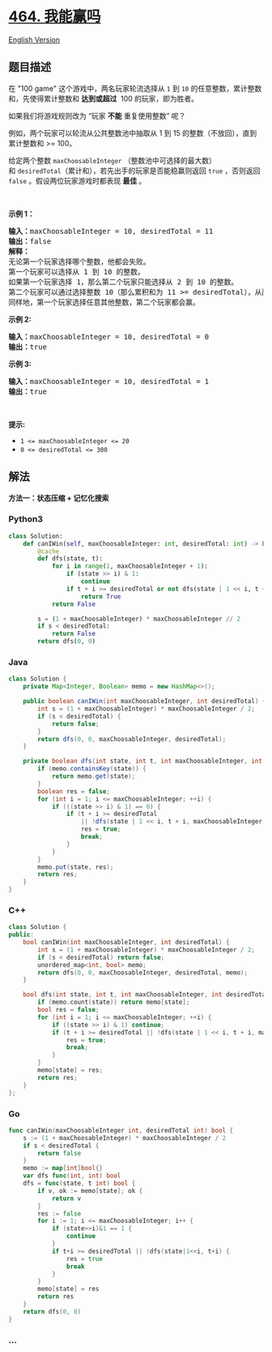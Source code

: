 # [464. 我能赢吗](https://leetcode.cn/problems/can-i-win)

[English Version](/solution/0400-0499/0464.Can%20I%20Win/README_EN.md)

## 题目描述

<!-- 这里写题目描述 -->

<p>在 "100 game" 这个游戏中，两名玩家轮流选择从 <code>1</code> 到 <code>10</code> 的任意整数，累计整数和，先使得累计整数和 <strong>达到或超过</strong>&nbsp; 100 的玩家，即为胜者。</p>

<p>如果我们将游戏规则改为 “玩家 <strong>不能</strong> 重复使用整数” 呢？</p>

<p>例如，两个玩家可以轮流从公共整数池中抽取从 1 到 15 的整数（不放回），直到累计整数和 &gt;= 100。</p>

<p>给定两个整数&nbsp;<code>maxChoosableInteger</code>&nbsp;（整数池中可选择的最大数）和&nbsp;<code>desiredTotal</code>（累计和），若先出手的玩家是否能稳赢则返回 <code>true</code>&nbsp;，否则返回 <code>false</code> 。假设两位玩家游戏时都表现 <strong>最佳</strong> 。</p>

<p>&nbsp;</p>

<p><strong>示例 1：</strong></p>

<pre>
<strong>输入：</strong>maxChoosableInteger = 10, desiredTotal = 11
<strong>输出：</strong>false
<strong>解释：
</strong>无论第一个玩家选择哪个整数，他都会失败。
第一个玩家可以选择从 1 到 10 的整数。
如果第一个玩家选择 1，那么第二个玩家只能选择从 2 到 10 的整数。
第二个玩家可以通过选择整数 10（那么累积和为 11 &gt;= desiredTotal），从而取得胜利.
同样地，第一个玩家选择任意其他整数，第二个玩家都会赢。
</pre>

<p><strong>示例 2:</strong></p>

<pre>
<b>输入：</b>maxChoosableInteger = 10, desiredTotal = 0
<b>输出：</b>true
</pre>

<p><strong>示例 3:</strong></p>

<pre>
<strong>输入：</strong>maxChoosableInteger = 10, desiredTotal = 1
<strong>输出：</strong>true
</pre>

<p>&nbsp;</p>

<p><strong>提示:</strong></p>

<ul>
	<li><code>1 &lt;= maxChoosableInteger &lt;= 20</code></li>
	<li><code>0 &lt;= desiredTotal &lt;= 300</code></li>
</ul>

## 解法

<!-- 这里可写通用的实现逻辑 -->

**方法一：状态压缩 + 记忆化搜索**

<!-- tabs:start -->

### **Python3**

<!-- 这里可写当前语言的特殊实现逻辑 -->

```python
class Solution:
    def canIWin(self, maxChoosableInteger: int, desiredTotal: int) -> bool:
        @cache
        def dfs(state, t):
            for i in range(1, maxChoosableInteger + 1):
                if (state >> i) & 1:
                    continue
                if t + i >= desiredTotal or not dfs(state | 1 << i, t + i):
                    return True
            return False

        s = (1 + maxChoosableInteger) * maxChoosableInteger // 2
        if s < desiredTotal:
            return False
        return dfs(0, 0)
```

### **Java**

<!-- 这里可写当前语言的特殊实现逻辑 -->

```java
class Solution {
    private Map<Integer, Boolean> memo = new HashMap<>();

    public boolean canIWin(int maxChoosableInteger, int desiredTotal) {
        int s = (1 + maxChoosableInteger) * maxChoosableInteger / 2;
        if (s < desiredTotal) {
            return false;
        }
        return dfs(0, 0, maxChoosableInteger, desiredTotal);
    }

    private boolean dfs(int state, int t, int maxChoosableInteger, int desiredTotal) {
        if (memo.containsKey(state)) {
            return memo.get(state);
        }
        boolean res = false;
        for (int i = 1; i <= maxChoosableInteger; ++i) {
            if (((state >> i) & 1) == 0) {
                if (t + i >= desiredTotal
                    || !dfs(state | 1 << i, t + i, maxChoosableInteger, desiredTotal)) {
                    res = true;
                    break;
                }
            }
        }
        memo.put(state, res);
        return res;
    }
}
```

### **C++**

```cpp
class Solution {
public:
    bool canIWin(int maxChoosableInteger, int desiredTotal) {
        int s = (1 + maxChoosableInteger) * maxChoosableInteger / 2;
        if (s < desiredTotal) return false;
        unordered_map<int, bool> memo;
        return dfs(0, 0, maxChoosableInteger, desiredTotal, memo);
    }

    bool dfs(int state, int t, int maxChoosableInteger, int desiredTotal, unordered_map<int, bool>& memo) {
        if (memo.count(state)) return memo[state];
        bool res = false;
        for (int i = 1; i <= maxChoosableInteger; ++i) {
            if ((state >> i) & 1) continue;
            if (t + i >= desiredTotal || !dfs(state | 1 << i, t + i, maxChoosableInteger, desiredTotal, memo)) {
                res = true;
                break;
            }
        }
        memo[state] = res;
        return res;
    }
};
```

### **Go**

```go
func canIWin(maxChoosableInteger int, desiredTotal int) bool {
	s := (1 + maxChoosableInteger) * maxChoosableInteger / 2
	if s < desiredTotal {
		return false
	}
	memo := map[int]bool{}
	var dfs func(int, int) bool
	dfs = func(state, t int) bool {
		if v, ok := memo[state]; ok {
			return v
		}
		res := false
		for i := 1; i <= maxChoosableInteger; i++ {
			if (state>>i)&1 == 1 {
				continue
			}
			if t+i >= desiredTotal || !dfs(state|1<<i, t+i) {
				res = true
				break
			}
		}
		memo[state] = res
		return res
	}
	return dfs(0, 0)
}
```

### **...**

```

```

<!-- tabs:end -->
